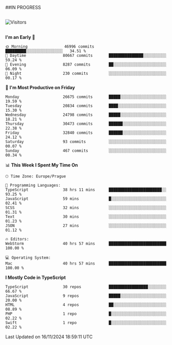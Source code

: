 ##IN PROGRESS
##
![Visitors](https://komarev.com/ghpvc/?username=petrbui&style=for-the-badge&label=Visitors+👀)



##
<!--
[![My GitHub stats](https://github-readme-stats.vercel.app/api?username=petrbui&theme=github_dark)](https://github.com/anuraghazra/github-readme-stats)

[![My wakatime stats](https://github-readme-stats.vercel.app/api/wakatime?username=petrbui&theme=github_dark)](https://github.com/anuraghazra/github-readme-stats)
-->
<!--START_SECTION:waka-->
**I'm an Early 🐤** 

```text
🌞 Morning                46996 commits       █████████░░░░░░░░░░░░░░░░   34.51 % 
🌆 Daytime                80667 commits       ███████████████░░░░░░░░░░   59.24 % 
🌃 Evening                8287 commits        ██░░░░░░░░░░░░░░░░░░░░░░░   06.09 % 
🌙 Night                  230 commits         ░░░░░░░░░░░░░░░░░░░░░░░░░   00.17 % 
```
📅 **I'm Most Productive on Friday** 

```text
Monday                   26675 commits       █████░░░░░░░░░░░░░░░░░░░░   19.59 % 
Tuesday                  20834 commits       ████░░░░░░░░░░░░░░░░░░░░░   15.30 % 
Wednesday                24798 commits       █████░░░░░░░░░░░░░░░░░░░░   18.21 % 
Thursday                 30473 commits       ██████░░░░░░░░░░░░░░░░░░░   22.38 % 
Friday                   32840 commits       ██████░░░░░░░░░░░░░░░░░░░   24.12 % 
Saturday                 93 commits          ░░░░░░░░░░░░░░░░░░░░░░░░░   00.07 % 
Sunday                   467 commits         ░░░░░░░░░░░░░░░░░░░░░░░░░   00.34 % 
```


📊 **This Week I Spent My Time On** 

```text
🕑︎ Time Zone: Europe/Prague

💬 Programming Languages: 
TypeScript               38 hrs 11 mins      ███████████████████████░░   93.25 % 
JavaScript               59 mins             █░░░░░░░░░░░░░░░░░░░░░░░░   02.41 % 
SCSS                     32 mins             ░░░░░░░░░░░░░░░░░░░░░░░░░   01.31 % 
Text                     30 mins             ░░░░░░░░░░░░░░░░░░░░░░░░░   01.23 % 
JSON                     27 mins             ░░░░░░░░░░░░░░░░░░░░░░░░░   01.12 % 

🔥 Editors: 
WebStorm                 40 hrs 57 mins      █████████████████████████   100.00 % 

💻 Operating System: 
Mac                      40 hrs 57 mins      █████████████████████████   100.00 % 
```

**I Mostly Code in TypeScript** 

```text
TypeScript               30 repos            █████████████████░░░░░░░░   66.67 % 
JavaScript               9 repos             █████░░░░░░░░░░░░░░░░░░░░   20.00 % 
HTML                     4 repos             ██░░░░░░░░░░░░░░░░░░░░░░░   08.89 % 
PHP                      1 repo              █░░░░░░░░░░░░░░░░░░░░░░░░   02.22 % 
Swift                    1 repo              █░░░░░░░░░░░░░░░░░░░░░░░░   02.22 % 
```




 Last Updated on 16/11/2024 18:59:11 UTC
<!--END_SECTION:waka-->
